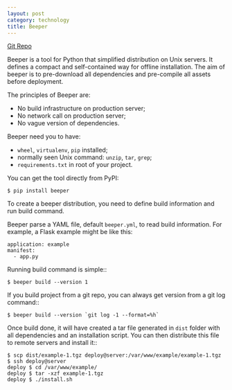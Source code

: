 ```yaml
---
layout: post
category: technology
title: Beeper
---
```


[Git Repo](https://github.com/soasme/beeper.py)

Beeper is a tool for Python that simplified distribution on Unix servers.
It defines a compact and self-contained way for offline installation.
The aim of beeper is to pre-download all dependencies and pre-compile all assets before deployment.

The principles of Beeper are:

* No build infrastructure on production server;
* No network call on production server;
* No vague version of dependencies.

Beeper need you to have:

* `wheel`, `virtualenv`, `pip` installed;
* normally seen Unix command: `unzip`, `tar`, `grep`;
* `requirements.txt` in root of your project.

You can get the tool directly from PyPI:

    $ pip install beeper

To create a beeper distribution, you need to define build information and run build command.

Beeper parse a YAML file, default `beeper.yml`, to read build information. For example, a Flask example might be like this:

    application: example
    manifest:
      - app.py

Running build command is simple::

    $ beeper build --version 1

If you build project from a git repo, you can always get version from a git log command::

    $ beeper build --version `git log -1 --format=%h`

Once build done, it will have created a tar file generated in `dist` folder with all dependencies and an installation script.
You can then distribute this file to remote servers and install it::

    $ scp dist/example-1.tgz deploy@server:/var/www/example/example-1.tgz
    $ ssh deploy@server
    deploy $ cd /var/www/example/
    deploy $ tar -xzf example-1.tgz
    deploy $ ./install.sh


